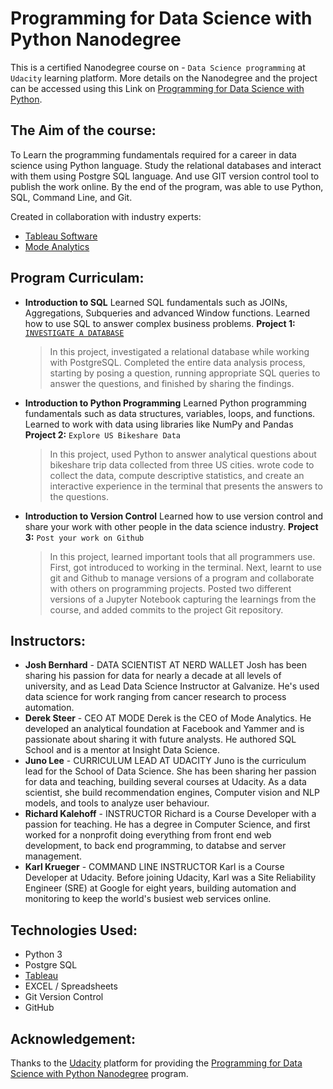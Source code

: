 # Programming for Data Science with Python Nanodegree 
This is a certified Nanodegree course on - `Data Science programming` at `Udacity` learning platform.
More details on the Nanodegree and the project can be accessed using this Link on [Programming for Data Science with Python](https://www.udacity.com/course/programming-for-data-science-nanodegree--nd104).

## The Aim of the course:
To Learn the programming fundamentals required for a career in data science using Python language. Study the relational databases and interact with them using Postgre SQL language. And use GIT version control tool to publish the work online. By the end of the program, was able to use Python, SQL, Command Line, and Git.

Created in collaboration with industry experts:
+ [Tableau Software](https://www.tableau.com/)
+ [Mode Analytics](https://mode.com/)

## Program Curriculam:
+ **Introduction to SQL**
Learned SQL fundamentals such as JOINs, Aggregations, Subqueries and advanced Window functions.
Learned how to use SQL to answer complex business problems.
**Project 1:** [`INVESTIGATE A DATABASE`](https://github.com/vamshi-krishna-prime/Business_Analytics/tree/master/Interpret%20a%20Data%20Visualization) 

  > In this project, investigated a relational database while working with PostgreSQL. Completed the entire data analysis process, starting by posing a question, running appropriate SQL queries to answer the questions, and finished by sharing the findings.

+ **Introduction to Python Programming**
Learned Python programming fundamentals such as data structures, variables, loops, and functions.
Learned to work with data using libraries like NumPy and Pandas
**Project 2:** `Explore US Bikeshare Data`
  > In this project, used Python to answer analytical questions about bikeshare trip data collected from three US cities. wrote code to collect the data, compute descriptive statistics, and create an interactive experience in the terminal that presents the answers to the questions.

+ **Introduction to Version Control**
Learned how to use version control and share your work with other people in the data science industry.
**Project 3:** `Post your work on Github`
  > In this project, learned important tools that all programmers use. First, got introduced to working in the terminal. Next, learnt to use git and Github to manage versions of a program and collaborate with others on programming projects. Posted two different versions of a Jupyter Notebook capturing the learnings from the course, and added commits to the project Git repository.

## Instructors:
+ **Josh Bernhard** - DATA SCIENTIST AT NERD WALLET
Josh has been sharing his passion for data for nearly a decade at all levels of university, and as Lead Data Science Instructor at Galvanize. He's used data science for work ranging from cancer research to process automation.
+ **Derek Steer** - CEO AT MODE
Derek is the CEO of Mode Analytics. He developed an analytical foundation at Facebook and Yammer and is passionate about sharing it with future analysts. He authored SQL School and is a mentor at Insight Data Science.
+ **Juno Lee** - CURRICULUM LEAD AT UDACITY
Juno is the curriculum lead for the School of Data Science. She has been sharing her passion for data and teaching, building several courses at Udacity. As a data scientist, she build recommendation engines, Computer vision and NLP models, and tools to analyze user behaviour.
+ **Richard Kalehoff** - INSTRUCTOR
Richard is a Course Developer with a passion for teaching. He has a degree in Computer Science, and first worked for a nonprofit doing everything from front end web development, to back end programming, to databse and server management.
+ **Karl Krueger** - COMMAND LINE INSTRUCTOR
Karl is a Course Developer at Udacity. Before joining Udacity, Karl was a Site Reliability Engineer (SRE) at Google for eight years, building automation and monitoring to keep the world's busiest web services online.

## Technologies Used:

+ Python 3
+ Postgre SQL
+ [Tableau](https://www.tableau.com/)
+ EXCEL / Spreadsheets
+ Git Version Control
+ GitHub

## Acknowledgement:

Thanks to the [Udacity](https://www.udacity.com/) platform for providing the [Programming for Data Science with Python Nanodegree](https://www.udacity.com/course/programming-for-data-science-nanodegree--nd104) program.
